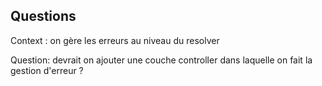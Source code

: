 ## Questions

Context : on gère les erreurs au niveau du resolver

Question: devrait on ajouter une couche controller dans laquelle on fait la gestion d'erreur ? 

